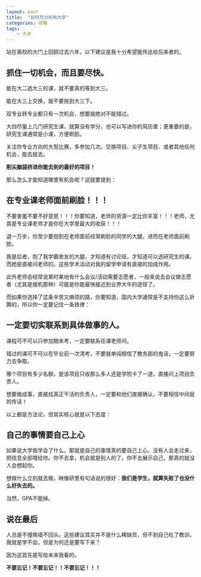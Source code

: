 ```yaml
---
layout: post
title:  "如何充分利用大学"
categories: 攻略
tags: 
    - 大学
---
```


站在离校的大门上回顾过去六年，以下建议是我十分希望能传达给后来者的。
<!--break-->

## 抓住一切机会，而且要尽快。
   
能在大二选大三的课，就不要真的等到大三。

能在大三上交换，就不要拖到大三下。

双专业转专业都只有一次机会，想要就绝对不能错过。

大四尽量上几门研究生课，就算没有学分，也可以写进你的简历里；更重要的是，研究生课通常是小课，方便刷脸。

关注你专业方向的大型比赛，多参加几次。交换项目、尖子生项目、或者其他任何机会，能去就去。

**削尖脑袋挤进你能去到的最好的项目！**

那么怎么才能知道哪里有机会呢？这就要提到：

## 在专业课老师面前刷脸！！！

不要害羞不要不好意思！！！你要知道，老师的资源一定比你丰富！！！老师，尤其是专业课老师才是你在大学里最大的收获！！！

退一万步，你至少要抱到在老师面前经常刷脸的同学的大腿，进而在老师面前刷脸。

我是后者，抱了我学霸舍友的大腿，才知道有讨论班，才知道可以选研究生的课。而她是直接问老师的。这些学术活动对我的留学申请有直接的加成作用。

此外老师会经常说某时某地有什么会议/活动需要志愿者，一般来说去会议做志愿者（尤其是接机那种）可能是你能最快接近到业界大牛的途径了。

而如果你选择了这条辛苦又麻烦的路，你要知道，国内大学通常是不支持你这么折腾的，所以你一定要记住一条铁律：

## 一定要切实联系到具体做事的人。

课程可不可以只参加期末考，一定要联系任课老师问。

错过的课可不可以在毕业前一次清考，不要就单纯相信了教务部的鬼话，一定要努力去争取。

哪个项目有多少名额，是该项目只收那么多人还是学院卡了一道，直接问上项目负责人。

想要做成事，直接找真正干活的负责人，一定要和他们直接确认，不要相信中间层的传话！

以上都是方法论，但其实核心就是以下态度：

## 自己的事情要自己上心

如果说大学我学会了什么，那就是自己的事情真的要自己上心。没有人会走过来，把信息全部喂给你。你不去拿，机会就是别人的了。你不去展示自己，那真的就没人会想起你。

想做什么立刻就去做，映像研里有句话说的很好：**我们是学生，就算失败了也没什么好失去的。**

当然，GPA不能掉。

## 说在最后

人总是不撞南墙不回头。这些建议其实并不是什么稀缺货，但不到自己吃了教训，我就是学不会。但是为何还是要写下来？

因为这首先是写给未来我看的。

**不要忘记！不要忘记！！不要忘记！！！**
